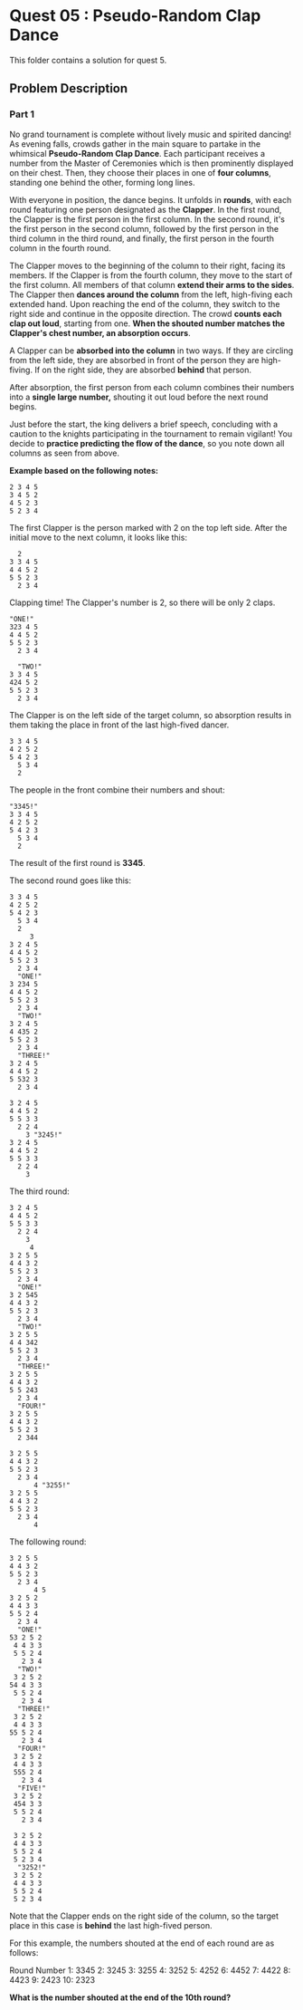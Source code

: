 # Quest 05 : Pseudo-Random Clap Dance

This folder contains a solution for quest 5.

## Problem Description

### Part 1

No grand tournament is complete without lively music and spirited dancing! As evening falls, crowds gather in the main square to partake in the whimsical **Pseudo-Random Clap Dance**. Each participant receives a number from the Master of Ceremonies which is then prominently displayed on their chest. Then, they choose their places in one of **four columns**, standing one behind the other, forming long lines.

With everyone in position, the dance begins. It unfolds in **rounds**, with each round featuring one person designated as the **Clapper**. In the first round, the Clapper is the first person in the first column. In the second round, it's the first person in the second column, followed by the first person in the third column in the third round, and finally, the first person in the fourth column in the fourth round.

The Clapper moves to the beginning of the column to their right, facing its members. If the Clapper is from the fourth column, they move to the start of the first column. All members of that column **extend their arms to the sides**. The Clapper then **dances around the column** from the left, high-fiving each extended hand. Upon reaching the end of the column, they switch to the right side and continue in the opposite direction. The crowd **counts each clap out loud**, starting from one. **When the shouted number matches the Clapper's chest number, an absorption occurs**.

A Clapper can be **absorbed into the column** in two ways. If they are circling from the left side, they are absorbed in front of the person they are high-fiving. If on the right side, they are absorbed **behind** that person.

After absorption, the first person from each column combines their numbers into a **single large number,** shouting it out loud before the next round begins.

Just before the start, the king delivers a brief speech, concluding with a caution to the knights participating in the tournament to remain vigilant! You decide to **practice predicting the flow of the dance**, so you note down all columns as seen from above.

**Example based on the following notes:**

```
2 3 4 5
3 4 5 2
4 5 2 3
5 2 3 4
```

The first Clapper is the person marked with 2 on the top left side. After the initial move to the next column, it looks like this:

```
  2
3 3 4 5
4 4 5 2
5 5 2 3
  2 3 4
```

Clapping time! The Clapper's number is 2, so there will be only 2 claps.

```
"ONE!"
323 4 5
4 4 5 2
5 5 2 3
  2 3 4 
  
  "TWO!"
3 3 4 5
424 5 2
5 5 2 3
  2 3 4
```

The Clapper is on the left side of the target column, so absorption results in them taking the place in front of the last high-fived dancer.

```
3 3 4 5
4 2 5 2
5 4 2 3
  5 3 4
  2
```

The people in the front combine their numbers and shout:

```
"3345!"
3 3 4 5
4 2 5 2
5 4 2 3
  5 3 4
  2
```

The result of the first round is **3345**.

The second round goes like this:

```
3 3 4 5
4 2 5 2
5 4 2 3
  5 3 4
  2
     3
3 2 4 5
4 4 5 2
5 5 2 3
  2 3 4
  "ONE!"
3 234 5
4 4 5 2
5 5 2 3
  2 3 4
  "TWO!"
3 2 4 5
4 435 2
5 5 2 3
  2 3 4
  "THREE!"
3 2 4 5
4 4 5 2
5 532 3
  2 3 4
   
3 2 4 5
4 4 5 2
5 5 3 3
  2 2 4
    3 "3245!"
3 2 4 5
4 4 5 2
5 5 3 3
  2 2 4
    3
```

The third round:

```
3 2 4 5
4 4 5 2
5 5 3 3
  2 2 4
    3  
     4
3 2 5 5
4 4 3 2
5 5 2 3
  2 3 4
  "ONE!"
3 2 545
4 4 3 2
5 5 2 3
  2 3 4
  "TWO!"
3 2 5 5
4 4 342
5 5 2 3
  2 3 4
  "THREE!"
3 2 5 5
4 4 3 2
5 5 243
  2 3 4
  "FOUR!"
3 2 5 5
4 4 3 2
5 5 2 3
  2 344
   
3 2 5 5
4 4 3 2
5 5 2 3
  2 3 4
      4 "3255!"
3 2 5 5
4 4 3 2
5 5 2 3
  2 3 4
      4
```

The following round:

``` 
3 2 5 5
4 4 3 2
5 5 2 3
  2 3 4
      4 5
3 2 5 2
4 4 3 3
5 5 2 4
  2 3 4
  "ONE!"
53 2 5 2
 4 4 3 3
 5 5 2 4
   2 3 4
  "TWO!"
 3 2 5 2
54 4 3 3
 5 5 2 4
   2 3 4
  "THREE!"
 3 2 5 2
 4 4 3 3
55 5 2 4
   2 3 4
  "FOUR!"
 3 2 5 2
 4 4 3 3
 555 2 4
   2 3 4
  "FIVE!"
 3 2 5 2
 454 3 3
 5 5 2 4
   2 3 4
   
 3 2 5 2
 4 4 3 3
 5 5 2 4
 5 2 3 4
  "3252!"
 3 2 5 2
 4 4 3 3
 5 5 2 4
 5 2 3 4
 ```

Note that the Clapper ends on the right side of the column, so the target place in this case is **behind** the last high-fived person.

For this example, the numbers shouted at the end of each round are as follows:

Round  Number
1:     3345
2:     3245
3:     3255
4:     3252
5:     4252
6:     4452
7:     4422
8:     4423
9:     2423
10:    2323

**What is the number shouted at the end of the 10th round?**